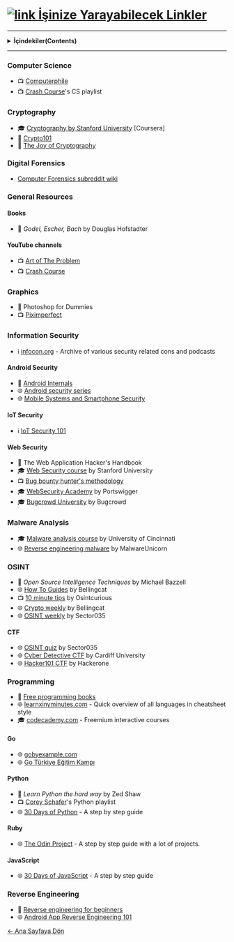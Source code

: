 # [<img src="https://i.ibb.co/LPJQsPC/link.png" alt="link" border="0"> İşinize Yarayabilecek Linkler]()
---
<details> 
  <summary><strong>İçindekiler(Contents)</summary></strong>
  <p>
   
1) [Computer Science](#source1)
2) [Cryptography](#source2)
3) [Digital Forensics](#source3)
4) [General Resources](#source4)
  <p>
    
4a) [Books](#source4a)
4b) [Youtube Channels](#source4b)
  </p>
6) [Graphics](#source6)
7) [Information Security](#source7)
8) [Android Security](#source8)
9) [IoT Security](#source9)
10) [Web Security](#source10)
11) [Malware Analysis](#source11)
12) [OSINT](#source12)
13) [CTF](#source13)
14) [Programming](#source14)
15) [Go](#source15)
16) [Python](#source16)
17) [Ruby](#source17)
18) [Reverse Engineering](#source18)
  </p>
</details>

---

### Computer Science <a name="source1"></a>
  - :tv: [Computerphile](https://www.youtube.com/user/Computerphile)
  - :tv: [Crash Course](https://www.youtube.com/playlist?list=PL8dPuuaLjXtNlUrzyH5r6jN9ulIgZBpdo)'s CS playlist
### Cryptography <a name="source2"></a>
  - :mortar_board: [Cryptography by Stanford University](https://www.coursera.org/learn/crypto) [Coursera]
  - :book: [Crypto101](https://www.crypto101.io)
  - :book: [The Joy of Cryptography](https://web.engr.oregonstate.edu/~rosulekm/crypto)
### Digital Forensics <a name="source3"></a>
  - [Computer Forensics subreddit wiki](https://www.reddit.com/r/computerforensics/wiki/faq#wiki_forensics.3A_where.2Fhow_do_i_begin.3F)
### General Resources <a name="source4"></a>
#### Books <a name="source4a"></a>
  - :book: *Godel, Escher, Bach* by Douglas Hofstadter
#### YouTube channels <a name="source4b"></a>
  - :tv: [Art of The Problem](https://www.youtube.com/user/ArtOfTheProblem)
  - :tv: [Crash Course](https://www.youtube.com/user/crashcourse)
### Graphics <a name="source5"></a>
  - :book: Photoshop for Dummies
  - :tv: [Piximperfect](https://www.youtube.com/channel/UCMrvLMUITAImCHMOhX88PYQ)
### Information Security <a name="source6"></a>
  - :information_source: [infocon.org](https://infocon.org) - Archive of various security related cons and podcasts
#### Android Security <a name="source7"></a>
  - :book: [Android Internals](http://newandroidbook.com/AIvI-M-RL1.pdf)
  - :globe_with_meridians: [Android security series](https://manifestsecurity.com/android-application-security)
  - :globe_with_meridians: [Mobile Systems and Smartphone Security](https://mobisec.reyammer.io/slides)
#### IoT Security <a name="source8"></a>
  - :information_source: [IoT Security 101](https://github.com/V33RU/IoTSecurity101)
#### Web Security <a name="source9"></a>
  - :book: The Web Application Hacker's Handbook
  - :mortar_board: [Web Security course](https://www.youtube.com/playlist?list=PL1y1iaEtjSYiiSGVlL1cHsXN_kvJOOhu-) by Stanford University
  - :tv: [Bug bounty hunter's methodology](https://www.youtube.com/watch?v=Qw1nNPiH_Go)
  - :mortar_board: [WebSecurity Academy](https://portswigger.net/web-security) by Portswigger
  - :mortar_board: [Bugcrowd University](https://github.com/bugcrowd/bugcrowd_university) by Bugcrowd
### Malware Analysis <a name="source10"></a>
  - :mortar_board: [Malware analysis course](https://class.malware.re/) by University of Cincinnati
  - :globe_with_meridians: [Reverse engineering malware](https://malwareunicorn.org/#/workshops) by MalwareUnicorn 
### OSINT <a name="source11"></a>
  - :book: *Open Source Intelligence Techniques* by Michael Bazzell
  - :globe_with_meridians: [How To Guides](https://www.bellingcat.com/category/resources/how-tos/) by Bellingcat
  - :tv: [10 minute tips](https://osintcurio.us/10-minute-tips/) by Osintcurious
  - :globe_with_meridians: [Crypto weekly](https://us14.campaign-archive.com/home/?u=c435f53a5568f7951404c8a38&id=7f8ca9c380) by Bellingcat
  - :globe_with_meridians: [OSINT weekly](https://medium.com/week-in-osint) by Sector035
#### CTF <a name="source12"></a>
  - :globe_with_meridians: [OSINT quiz](https://twitter.com/Sector035/status/1211038518635614208) by Sector035
  - :globe_with_meridians: [Cyber Detective CTF](https://ctf.cybersoc.wales/) by Cardiff University
  - :globe_with_meridians: [Hacker101 CTF](https://ctf.hacker101.com/) by Hackerone
### Programming <a name="source13"></a>
  - :book: [Free programming books](https://books.goalkicker.com/)
  - :globe_with_meridians: [learnxinyminutes.com](https://learnxinyminutes.com) - Quick overview of all languages in cheatsheet style
  - :mortar_board: [codecademy.com](https://www.codecademy.com/catalog/subject/all) - Freemium interactive courses
#### Go <a name="source14"></a>
  - :globe_with_meridians: [gobyexample.com](https://gobyexample.com)
  - :globe_with_meridians: [Go Türkiye Eğitim Kampı](https://www.youtube.com/playlist?list=PLX2txCMVbkjyqrdV5TsJ5iW-bhVNeBMaq)
#### Python <a name="source15"></a>
  - :book: *Learn Python the hard way* by Zed Shaw
  - :tv: [Corey Schafer](https://www.youtube.com/playlist?list=PL-osiE80TeTt2d9bfVyTiXJA-UTHn6WwU)'s Python playlist
  - :globe_with_meridians: [30 Days of Python](https://github.com/Asabeneh/30-Days-Of-Python) - A step by step guide
#### Ruby <a name="source16"></a>
  - :globe_with_meridians: [The Odin Project](https://www.theodinproject.com/courses/ruby-programming) - A step by step guide with a lot of projects.
#### JavaScript <a name="source17"></a>
- :globe_with_meridians: [30 Days of JavaScript](https://github.com/Asabeneh/30DaysOfJavaScript) - A step by step guide
### Reverse Engineering <a name="source18"></a>
  - :book: [Reverse engineering for beginners](https://beginners.re/)
  - :globe_with_meridians: [Android App Reverse Engineering 101](https://maddiestone.github.io/AndroidAppRE)  
  
 [← Ana Sayfaya Dön](https://github.com/LuNiZz/siber-guvenlik-sss)
